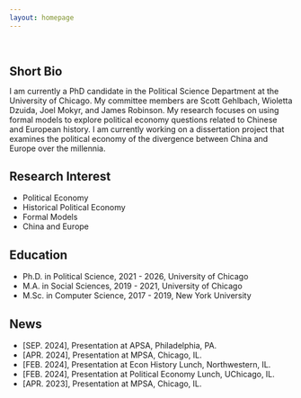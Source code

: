 ```yaml
---
layout: homepage
---
```


<h1 id="about-me"></h1>

<h2 style="margin: 60px 0px 10px;">Short Bio</h2>

I am currently a PhD candidate in the Political Science Department at the University of Chicago. My committee members are Scott Gehlbach, Wioletta Dzuida, Joel Mokyr, and James Robinson. My research focuses on using formal models to explore political economy questions related to Chinese and European history. I am currently working on a dissertation project that examines the political economy of the divergence between China and Europe over the millennia.

## Research Interest

- Political Economy 
- Historical Political Economy
- Formal Models
- China and Europe

## Education
- Ph.D. in Political Science, 2021 - 2026, University of Chicago
- M.A. in Social Sciences, 2019 - 2021, University of Chicago
- M.Sc. in Computer Science, 2017 - 2019, New York University

## News
- [SEP. 2024], Presentation at APSA, Philadelphia, PA.
- [APR. 2024], Presentation at MPSA, Chicago, IL.
- [FEB. 2024], Presentation at Econ History Lunch, Northwestern, IL.
- [FEB. 2024], Presentation at Political Economy Lunch, UChicago, IL.
- [APR. 2023], Presentation at MPSA, Chicago, IL.
